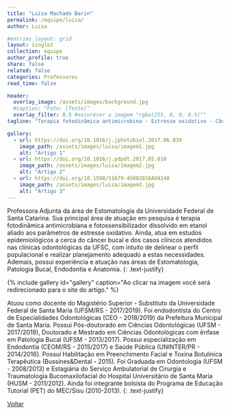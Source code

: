 ```yaml
---
title: "Luisa Machado Barin"
permalink: /equipe/luisa/
author: Luisa

#entries_layout: grid
layout: single2
collection: equipe
author_profile: true
share: false
related: false
categories: Professores
read_time: false

header:
  overlay_image: /assets/images/background.jpg
  #caption: "Foto: [Teste]"
  overlay_filter: 0.5 #escurecer a imagem "rgba(255, 0, 0, 0.5)""
tagline: "Terapia fotodinâmica antimicrobina - Estresse oxidativo - Câncer bucal - Estudos epidemiológicos" #as 3 palavras "um - dois - tres"

gallery:
  - url: https://doi.org/10.1016/j.jphotobiol.2017.06.039
    image_path: /assets/images/luisa/imagem1.jpg
    alt: "Artigo 1"
  - url: https://doi.org/10.1016/j.pdpdt.2017.05.010
    image_path: /assets/images/luisa/imagem2.jpg
    alt: "Artigo 2"
  - url: https://doi.org/10.1590/S1679-45082018AO4248
    image_path: /assets/images/luisa/imagem3.jpg
    alt: "Artigo 3"
---
```

Professora Adjunta da área de Estomatologia da Universidade Federal de Santa Catarina. Sua principal área de atuação em pesquisa é terapia fotodinâmica antimicrobiana e fotossensibilizador dissolvido em etanol aliado aos parâmetros de estresse oxidativo. Ainda, atua em estudos epidemiológicos a cerca do câncer bucal e dos casos clínicos atendidos nas clínicas odontológicas da UFSC, com intuito de delinear o perfil populacional e realizar planejamento adequado a estas necessidades. Ademais, possui experiência e atuação nas áreas de Estomatologia, Patologia Bucal, Endodontia e Anatomia.
{: .text-justify}

{% include gallery id="gallery" caption="Ao clicar na imagem você será redirecionado para o site do artigo." %}

Atuou como docente do Magistério Superior - Substituto da Universidade Federal de Santa Maria (UFSM/RS - 2017/2019). Foi endodontista do Centro de Especialidades Odontológicas (CEO - 2018/2019) da Prefeitura Municipal de Santa Maria. Possui Pós-doutorado em Ciências Odontológicas (UFSM - 2017/2019), Doutorado e Mestrado em Ciências Odontológicas com ênfase em Patologia Bucal (UFSM - 2013/2017). Possui especialização em Endodontia (CEOM/RS - 2015/2017) e Saúde Pública (UNINTER/PR - 2014/2016). Possui Habilitação em Preenchimento Facial e Toxina Botulínica Terapêutica (Bussines&Dental - 2015). Foi Graduada em Odontologia (UFSM - 2008/2013) e Estagiária do Serviço Ambulatorial de Cirurgia e Traumatologia Bucomaxilofacial do Hospital Universitário de Santa Maria (HUSM - 2011/2012). Ainda foi integrante bolsista do Programa de Educação Tutorial (PET) do MEC/Sisu (2010-2013).
{: .text-justify}

<a href="/equipe/" class="btn btn--danger">Voltar</a>
